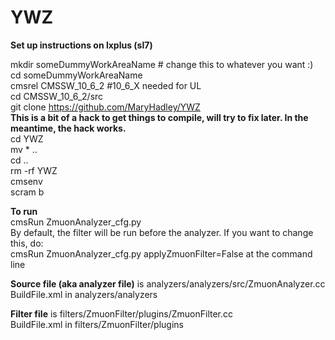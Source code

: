 # YWZ

**Set up instructions on lxplus (sl7)**   

mkdir someDummyWorkAreaName # change this to whatever you want :)  
cd someDummyWorkAreaName  
cmsrel CMSSW_10_6_2  #10_6_X needed for UL  
cd CMSSW_10_6_2/src  
git clone https://github.com/MaryHadley/YWZ  
**This is a bit of a hack to get things to compile, will try to fix later. In the meantime, the hack works.**  
cd YWZ    
mv * ..  
cd ..  
rm -rf YWZ  
cmsenv   
scram b    
 
**To run**  
cmsRun ZmuonAnalyzer_cfg.py  
By default, the filter will be run before the analyzer. If you want to change this, do:  
cmsRun ZmuonAnalyzer_cfg.py applyZmuonFilter=False at the command line  

**Source file (aka analyzer file)** is analyzers/analyzers/src/ZmuonAnalyzer.cc  
BuildFile.xml in analyzers/analyzers

**Filter file** is filters/ZmuonFilter/plugins/ZmuonFilter.cc  
BuildFile.xml in filters/ZmuonFilter/plugins  
